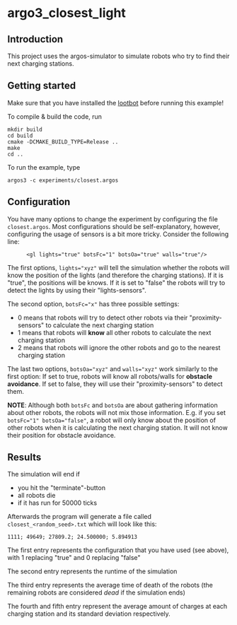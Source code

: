 # argo3_closest_light
## Introduction ##
This project uses the argos-simulator to simulate robots who try to find their next charging stations.
## Getting started ##
Make sure that you have installed the [lootbot](https://github.com/mircoAlt/argo3-lootbot) before running this example!

To compile & build the code, run
```
mkdir build
cd build
cmake -DCMAKE_BUILD_TYPE=Release ..
make
cd ..
```

To run the example, type
```
argos3 -c experiments/closest.argos
```

## Configuration ##

You have many options to change the experiment by configuring the file ``closest.argos``.
Most configurations should be self-explanatory, however, configuring the usage of sensors is a bit more tricky.
Consider the following line:
```
      <gl lights="true" botsFc="1" botsOa="true" walls="true"/>
```
The first options, ``lights="xyz"`` will tell the simulation whether the robots will know the position of the lights
(and therefore the charging stations). If it is "true", the positions will be knows. If it is set to "false" the robots will try to
detect the lights by using their "lights-sensors".

The second option, ``botsFc="x"`` has three possible settings:
* 0 means that robots will try to detect other robots via their "proximity-sensors" to calculate the next charging station
* 1 means that robots will **know** all other robots to calculate the next charging station
* 2 means that robots will ignore the other robots and go to the nearest charging station

The last two options, ``botsOa="xyz"`` and ``walls="xyz"`` work similarly to the first option: If set to true, robots will
know all robots/walls for **obstacle avoidance**. If set to false, they will use their "proximity-sensors" to detect them.

**NOTE**: Although both ``botsFc`` and ``botsOa`` are about gathering information about other robots, the robots will not mix those information.
E.g. if you set ``botsFc="1" botsOa="false"``, a robot will only know about the position of other robots when it is calculating the next charging station.
It will not know their position for obstacle avoidance.

## Results ##
The simulation will end if
* you hit the "terminate"-button
* all robots die
* if it has run for 50000 ticks

Afterwards the program will generate a file called ``closest_<random_seed>.txt`` which will look like this:
```
1111; 49649; 27809.2; 24.500000; 5.894913
```
The first entry represents the configuration that you have used (see above), with 1 replacing "true" and 0 replacing "false"

The second entry represents the runtime of the simulation

The third entry represents the  average time of death of the robots (the remaining robots are considered *dead* if the simulation ends)

The fourth and fifth entry represent the average amount of charges at each charging station and its standard deviation respectively.
